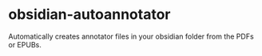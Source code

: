 # obsidian-autoannotator
Automatically creates annotator files in your obsidian folder from the PDFs or EPUBs.
